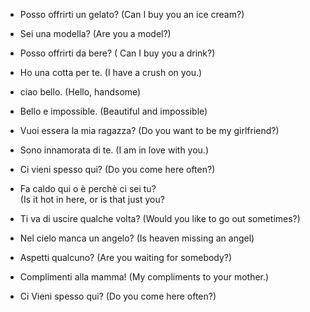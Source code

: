* Posso offrirti un gelato?	(Can I buy you an ice cream?)
* Sei una modella?  		(Are you a model?)
* Posso offrirti da bere? 	( Can I buy you a drink?) 
* Ho una cotta per te. 		(I have a crush on you.)
* ciao bello. 			(Hello, handsome)
* Bello e impossible. 		(Beautiful and impossible)
* Vuoi essera la mia ragazza? 	(Do you want to be my girlfriend?) 
* Sono innamorata di te.	(I am in love with you.) 

* Ci vieni spesso qui? 		(Do you come here often?)
* Fa caldo qui o è perchè ci sei tu?	
(Is it hot in here, or is that just you? 

* Ti va di uscire qualche volta?
(Would you like to go out sometimes?)

* Nel cielo manca un angelo?
(Is heaven missing an angel)

* Aspetti qualcuno?		(Are you waiting for somebody?) 
* Complimenti alla mamma!	(My compliments to your mother.)
* Ci Vieni spesso qui?		(Do you come here often?)

